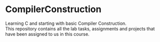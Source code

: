 # CompilerConstruction
Learning C and starting with basic Compiler Construction.<br>
This repository contains all the lab tasks, assignments and projects that have been assigned to us in this course.
